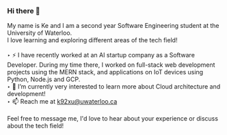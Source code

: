 ### Hi there 👋

My name is Ke and I am a second year Software Engineering student at the University of Waterloo.<br />
I love learning and exploring different areas of the tech field!<br />
<br />
‣ ⚡ I have recently worked at an AI startup company as a Software Developer. During my time there, I worked on full-stack web development projects using the MERN stack, and            applications on IoT devices using Python, Node.js and GCP.<br />
‣ 🌱 I’m currently very interested to learn more about Cloud architecture and development!<br />
‣ 📫 Reach me at k92xu@uwaterloo.ca<br />
<br />
Feel free to message me, I'd love to hear about your experience or discuss about the tech field!

<!--
**kexu02/kexu02** is a ✨ _special_ ✨ repository because its `README.md` (this file) appears on your GitHub profile.

Here are some ideas to get you started:

- 🔭 I’m currently working on ...
- 🌱 I’m currently learning ...
- 👯 I’m looking to collaborate on ...
- 🤔 I’m looking for help with ...
- 💬 Ask me about ...
- 📫 How to reach me: ...
- 😄 Pronouns: ...
- ⚡ Fun fact: ...
-->
